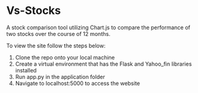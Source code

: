 # Vs-Stocks
A stock comparison tool utilizing Chart.js to compare the performance of two stocks over the course of 12 months.

To view the site follow the steps below:
1. Clone the repo onto your local machine
2. Create a virtual environment that has the Flask and Yahoo_fin libraries installed
3. Run app.py in the application folder
4. Navigate to localhost:5000 to access the website
